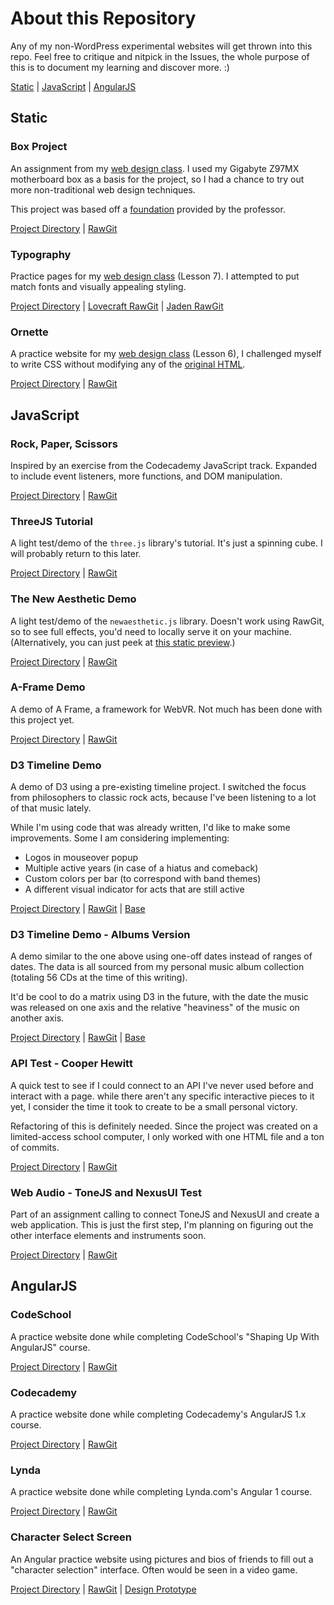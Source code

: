 # About this Repository
Any of my non-WordPress experimental websites will get thrown into this repo. Feel free to critique and nitpick in the Issues, the whole purpose of this is to document my learning and discover more. :)

[Static](#static) | [JavaScript](#javascript) | [AngularJS](#angularjs)

## Static

### Box Project
An assignment from my [web design class](https://dmd1070.com/lessons/box-project.html). I used my Gigabyte Z97MX motherboard box as a basis for the project, so I had a chance to try out more non-traditional web design techniques.

This project was based off a [foundation](https://github.com/DMD1070/project-template) provided by the professor.

[Project Directory](https://github.com/emilyeserven/testwebsites/tree/master/boxproject) | [RawGit](https://rawgit.com/emilyeserven/testwebsites/master/boxproject/index.html)

### Typography
Practice pages for my [web design class](https://dmd1070.com/lessons/7-web-typography.html#activity-type-setting-an-article) (Lesson 7). I attempted to put match fonts and visually appealing styling.

[Project Directory](https://github.com/emilyeserven/testwebsites/tree/master/typography) | [Lovecraft RawGit](https://rawgit.com/emilyeserven/testwebsites/master/typography/lovecraft.html) | [Jaden RawGit](https://rawgit.com/emilyeserven/testwebsites/master/typography/smith.html)

### Ornette
A practice website for my [web design class](https://dmd1070.com/) (Lesson 6), I challenged myself to write CSS without modifying any of the [original HTML](https://rawgit.com/emilyeserven/testwebsites/master/ornette/original/index.html).

[Project Directory](https://github.com/emilyeserven/testwebsites/tree/master/ornette) | [RawGit](https://rawgit.com/emilyeserven/testwebsites/master/ornette/index.html)

## JavaScript

### Rock, Paper, Scissors

Inspired by an exercise from the Codecademy JavaScript track. Expanded to include event listeners, more functions, and DOM manipulation.

[Project Directory](https://github.com/emilyeserven/testwebsites/tree/master/js/codeacademy) | [RawGit](https://rawgit.com/emilyeserven/testwebsites/master/js/codeacademy/rock-paper-scissors.html)

### ThreeJS Tutorial

A light test/demo of the `three.js` library's tutorial. It's just a spinning cube. I will probably return to this later.

[Project Directory](https://github.com/emilyeserven/testwebsites/tree/master/js/threejs) | [RawGit](https://rawgit.com/emilyeserven/testwebsites/master/js/threejs/tutorial.html)

### The New Aesthetic Demo

A light test/demo of the `newaesthetic.js` library. Doesn't work using RawGit, so to see full effects, you'd need to locally serve it on your machine. (Alternatively, you can just peek at [this static preview](https://raw.githubusercontent.com/emilyeserven/testwebsites/master/js/theNewAesthetic/itWorkedBefore.png).)

[Project Directory](https://github.com/emilyeserven/testwebsites/tree/master/js/theNewAesthetic) | [RawGit](https://rawgit.com/emilyeserven/testwebsites/master/js/theNewAesthetic/testproj.html)

### A-Frame Demo

A demo of A Frame, a framework for WebVR. Not much has been done with this project yet.

[Project Directory](https://github.com/emilyeserven/testwebsites/tree/master/vr/aframe-test) | [RawGit](https://rawgit.com/emilyeserven/testwebsites/master/vr/aframe-test/index.html)

### D3 Timeline Demo

A demo of D3 using a pre-existing timeline project. I switched the focus from philosophers to classic rock acts, because I've been listening to a lot of that music lately.

While I'm using code that was already written, I'd like to make some improvements. Some I am considering implementing:

* Logos in mouseover popup
* Multiple active years (in case of a hiatus and comeback)
* Custom colors per bar (to correspond with band themes)
* A different visual indicator for acts that are still active

[Project Directory](https://github.com/emilyeserven/testwebsites/tree/master/js/d3/d3timeline) | [RawGit](https://rawgit.com/emilyeserven/testwebsites/master/js/d3/d3timeline/index.html) | [Base](http://bl.ocks.org/rengel-de/5603464)

### D3 Timeline Demo - Albums Version

A demo similar to the one above using one-off dates instead of ranges of dates. The data is all sourced from my personal music album collection (totaling 56 CDs at the time of this writing).

It'd be cool to do a matrix using D3 in the future, with the date the music was released on one axis and the relative "heaviness" of the music on another axis.

[Project Directory](https://github.com/emilyeserven/testwebsites/tree/master/js/d3/d3timelineAlbums) | [RawGit](https://rawgit.com/emilyeserven/testwebsites/master/js/d3/d3timelineAlbums/index.html) | [Base](http://bl.ocks.org/rengel-de/5603464)

### API Test - Cooper Hewitt

A quick test to see if I could connect to an API I've never used before and interact with a page. while there aren't any specific interactive pieces to it yet, I consider the time it took to create to be a small personal victory.

Refactoring of this is definitely needed. Since the project was created on a limited-access school computer, I only worked with one HTML file and a ton of commits.

[Project Directory](https://github.com/emilyeserven/testwebsites/tree/master/js/api/cooperhewitt-1) | [RawGit](https://rawgit.com/emilyeserven/testwebsites/master/js/api/cooperhewitt-1/index.html)

### Web Audio - ToneJS and NexusUI Test

Part of an assignment calling to connect ToneJS and NexusUI and create a web application. This is just the first step, I'm planning on figuring out the other interface elements and instruments soon.

[Project Directory](https://github.com/emilyeserven/testwebsites/tree/master/js/webaudio) | [RawGit](https://rawgit.com/emilyeserven/testwebsites/master/js/webaudio/index.html)

## AngularJS

### CodeSchool

A practice website done while completing CodeSchool's "Shaping Up With AngularJS" course.

[Project Directory](https://github.com/emilyeserven/testwebsites/tree/master/js/angular/codeschool) | [RawGit](https://rawgit.com/emilyeserven/testwebsites/master/js/angular/codeschool/index.html)

### Codecademy

A practice website done while completing Codecademy's AngularJS 1.x course.

[Project Directory](https://github.com/emilyeserven/testwebsites/tree/master/js/angular/codecademy) |
[RawGit](https://rawgit.com/emilyeserven/testwebsites/master/js/angular/codecademy/index.html)

### Lynda

A practice website done while completing Lynda.com's Angular 1 course.

[Project Directory](https://github.com/emilyeserven/testwebsites/tree/master/js/angular/lynda) | [RawGit](https://rawgit.com/emilyeserven/testwebsites/master/js/angular/lynda/index.html)

### Character Select Screen

An Angular practice website using pictures and bios of friends to fill out a "character selection" interface. Often would be seen in a video game.

[Project Directory](https://github.com/emilyeserven/testwebsites/tree/master/js/angular/chara-select) | [RawGit](https://rawgit.com/emilyeserven/testwebsites/master/js/angular/chara-select/index.html) | [Design Prototype](https://xd.adobe.com/view/3b08ed02-f5b2-466a-bac0-36a73406dca3/screen/6adad8e9-9bc5-4838-9b7d-ec73c0b0e083/Home-Page/)
